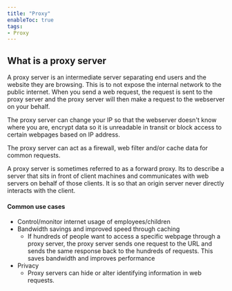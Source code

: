 ```yaml
---
title: "Proxy"
enableToc: true
tags:
- Proxy
---
```

## What is a proxy server
A proxy server is an intermediate server separating end users and the website they are browsing. This is to not expose the internal network to the public internet. When you send a web request, the request is sent to the proxy server and the proxy server will then make a request to the webserver on your behalf. 

The proxy server can change your IP so that the webserver doesn't know where you are, encrypt data so it is unreadable in transit or block access to certain webpages based on IP address. 

The proxy server can act as a firewall, web filter and/or cache data for common requests. 

A proxy server is sometimes referred to as a forward proxy. Its to describe a server that sits in front of client machines and communicates with web servers on behalf of those clients. It is so that an origin server never directly interacts with the client.
#### Common use cases
- Control/monitor internet usage of employees/children
- Bandwidth savings and improved speed through caching
	- If hundreds of people want to access a specific webpage through a proxy server, the proxy server sends one request to the URL and sends the same response back to the hundreds of requests. This saves bandwidth and improves performance
- Privacy
	- Proxy servers can hide or alter identifying information in web requests.

